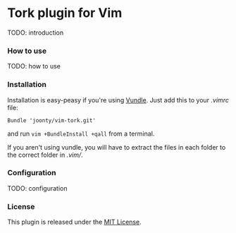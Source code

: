 # Tork plugin for Vim

TODO: introduction

### How to use

TODO: how to use

### Installation

Installation is easy-peasy if you're using [Vundle][2]. Just add this to your *.vimrc* file:

```vim
Bundle 'joonty/vim-tork.git'
```
and run `vim +BundleInstall +qall` from a terminal.

If you aren't using vundle, you will have to extract the files in each folder to the correct folder in *.vim/*.

### Configuration

TODO: configuration

### License

This plugin is released under the [MIT License][3].

[1]: http://vimdoc.sourceforge.net/htmldoc/quickfix.html
[2]: https://github.com/gmarik/vundle
[3]: https://raw.github.com/joonty/vim-tork/master/LICENSE
